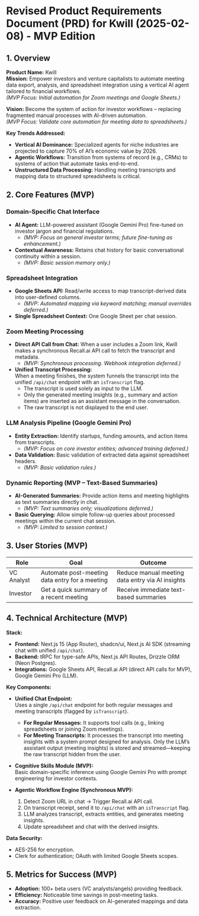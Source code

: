 # Revised Product Requirements Document (PRD) for Kwill (2025-02-08) - MVP Edition

## 1. Overview

**Product Name:** Kwill  
**Mission:** Empower investors and venture capitalists to automate meeting data export, analysis, and spreadsheet integration using a vertical AI agent tailored to financial workflows.  
*(MVP Focus: Initial automation for Zoom meetings and Google Sheets.)*

**Vision:** Become the system of action for investor workflows – replacing fragmented manual processes with AI-driven automation.  
*(MVP Focus: Validate core automation for meeting data to spreadsheets.)*

**Key Trends Addressed:**

- **Vertical AI Dominance:** Specialized agents for niche industries are projected to capture 70% of AI’s economic value by 2026.
- **Agentic Workflows:** Transition from systems of record (e.g., CRMs) to systems of action that automate tasks end-to-end.
- **Unstructured Data Processing:** Handling meeting transcripts and mapping data to structured spreadsheets is critical.

## 2. Core Features (MVP)

### Domain-Specific Chat Interface

- **AI Agent:** LLM-powered assistant (Google Gemini Pro) fine-tuned on investor jargon and financial regulations.
  - *(MVP: Focus on general investor terms; future fine-tuning as enhancement.)*
- **Contextual Awareness:** Retains chat history for basic conversational continuity within a session.
  - *(MVP: Basic session memory only.)*

### Spreadsheet Integration

- **Google Sheets API:** Read/write access to map transcript-derived data into user-defined columns.
  - *(MVP: Automated mapping via keyword matching; manual overrides deferred.)*
- **Single Spreadsheet Context:** One Google Sheet per chat session.

### Zoom Meeting Processing

- **Direct API Call from Chat:** When a user includes a Zoom link, Kwill makes a synchronous Recall.ai API call to fetch the transcript and metadata.
  - *(MVP: Synchronous processing. Webhook integration deferred.)*
- **Unified Transcript Processing:**  
  When a meeting finishes, the system funnels the transcript into the unified `/api/chat` endpoint with an `isTranscript` flag.  
  - The transcript is used solely as input to the LLM.
  - Only the generated meeting insights (e.g., summary and action items) are inserted as an assistant message in the conversation.
  - The raw transcript is not displayed to the end user.

### LLM Analysis Pipeline (Google Gemini Pro)

- **Entity Extraction:** Identify startups, funding amounts, and action items from transcripts.
  - *(MVP: Focus on core investor entities; advanced training deferred.)*
- **Data Validation:** Basic validation of extracted data against spreadsheet headers.
  - *(MVP: Basic validation rules.)*

### Dynamic Reporting (MVP – Text-Based Summaries)

- **AI-Generated Summaries:** Provide action items and meeting highlights as text summaries directly in chat.
  - *(MVP: Text summaries only; visualizations deferred.)*
- **Basic Querying:** Allow simple follow-up queries about processed meetings within the current chat session.
  - *(MVP: Limited to session context.)*

## 3. User Stories (MVP)

| Role          | Goal                                                      | Outcome                                          |
|---------------|-----------------------------------------------------------|--------------------------------------------------|
| VC Analyst    | Automate post-meeting data entry for a meeting            | Reduce manual meeting data entry via AI insights |
| Investor      | Get a quick summary of a recent meeting                   | Receive immediate text-based summaries         |

## 4. Technical Architecture (MVP)

**Stack:**

- **Frontend:** Next.js 15 (App Router), shadcn/ui, Next.js AI SDK (streaming chat with unified `/api/chat`).
- **Backend:** tRPC for type-safe APIs, Next.js API Routes, Drizzle ORM (Neon Postgres).
- **Integrations:** Google Sheets API, Recall.ai API (direct API calls for MVP), Google Gemini Pro (LLM).

**Key Components:**

- **Unified Chat Endpoint:**  
  Uses a single `/api/chat` endpoint for both regular messages and meeting transcripts (flagged by `isTranscript`).  
  - **For Regular Messages:** It supports tool calls (e.g., linking spreadsheets or joining Zoom meetings).  
  - **For Meeting Transcripts:** It processes the transcript into meeting insights with a system prompt designed for analysis. Only the LLM’s assistant output (meeting insights) is stored and streamed—keeping the raw transcript hidden from the user.

- **Cognitive Skills Module (MVP):**  
  Basic domain-specific inference using Google Gemini Pro with prompt engineering for investor contexts.

- **Agentic Workflow Engine (Synchronous MVP):**  
  1. Detect Zoom URL in chat → Trigger Recall.ai API call.  
  2. On transcript receipt, send it to `/api/chat` with an `isTranscript` flag.  
  3. LLM analyzes transcript, extracts entities, and generates meeting insights.  
  4. Update spreadsheet and chat with the derived insights.

**Data Security:**  
- AES-256 for encryption.  
- Clerk for authentication; OAuth with limited Google Sheets scopes.

## 5. Metrics for Success (MVP)

- **Adoption:** 100+ beta users (VC analysts/angels) providing feedback.
- **Efficiency:** Noticeable time savings in post-meeting tasks.
- **Accuracy:** Positive user feedback on AI-generated mappings and data extraction.
